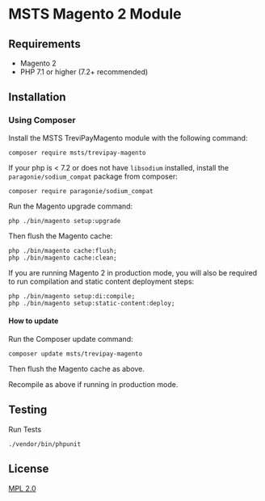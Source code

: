 # MSTS Magento 2 Module

## Requirements

- Magento 2
- PHP 7.1 or higher (7.2+ recommended)

## Installation

### Using Composer

Install the MSTS TreviPayMagento module with the following command:

```
composer require msts/trevipay-magento
```

If your php is < 7.2 or does not have `libsodium` installed, install the `paragonie/sodium_compat` package from composer:
```
composer require paragonie/sodium_compat
```

Run the Magento upgrade command:

```
php ./bin/magento setup:upgrade
```

Then flush the Magento cache:

```
php ./bin/magento cache:flush;
php ./bin/magento cache:clean;
```

If you are running Magento 2 in production mode, you will also be required to run compilation and static content deployment steps:

```
php ./bin/magento setup:di:compile;
php ./bin/magento setup:static-content:deploy;
```

#### How to update

Run the Composer update command:

```
composer update msts/trevipay-magento
```

Then flush the Magento cache as above.

Recompile as above if running in production mode.

## Testing

Run Tests

```
./vendor/bin/phpunit
```

## License

[MPL 2.0](https://www.mozilla.org/en-US/MPL/2.0/)

